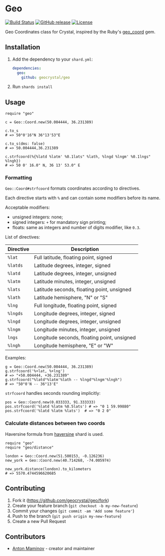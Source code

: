 # Geo

[![Build Status](https://travis-ci.org/geocrystal/geo.svg?branch=master)](https://travis-ci.org/geocrystal/geo)
[![GitHub release](https://img.shields.io/github/release/geocrystal/geo.svg)](https://github.com/geocrystal/geo/releases)
[![License](https://img.shields.io/github/license/geocrystal/geo.svg)](https://github.com/geocrystal/geo/blob/master/LICENSE)

Geo Coordinates class for Crystal, inspired by the Ruby's [geo_coord](https://github.com/zverok/geo_coord) gem.

## Installation

1. Add the dependency to your `shard.yml`:

   ```yaml
   dependencies:
     geo:
       github: geocrystal/geo
   ```

2. Run `shards install`

## Usage

```crystal
require "geo"

c = Geo::Coord.new(50.004444, 36.231389)

c.to_s
# => 50°0'16"N 36°13'53"E

c.to_s(dms: false)
# => 50.004444,36.231389

c.strfcoord(%{%latd %latm' %0.1lats" %lath, %lngd %lngm' %0.1lngs" %lngh})
# => 50 0' 16.0" N, 36 13' 53.0" E
```

### Formatting

`Geo::Coord#strfcoord` formats coordinates according to directives.

Each directive starts with `%` and can contain some modifiers before its name.

Acceptable modifiers:

- unsigned integers: none;
- signed integers: `+` for mandatory sign printing;
- floats: same as integers and number of digits modifier, like `0.3`.

List of directives:

| Directive | Description
| --------- | ------------------------------------------- |
| `%lat`    | Full latitude, floating point, signed       |
| `%latds`  | Latitude degrees, integer, signed           |
| `%latd`   | Latitude degrees, integer, unsigned         |
| `%latm`   | Latitude minutes, integer, unsigned         |
| `%lats`   | Latitude seconds, floating point, unsigned  |
| `%lath`   | Latitude hemisphere, "N" or "S"             |
| `%lng`    | Full longitude, floating point, signed      |
| `%lngds`  | Longitude degrees, integer, signed          |
| `%lngd`   | Longitude degrees, integer, unsigned        |
| `%lngm`   | Longitude minutes, integer, unsigned        |
| `lngs`    | Longitude seconds, floating point, unsigned |
| `%lngh`   | Longitude hemisphere, "E" or "W"            |

Examples:

```crystal
g = Geo::Coord.new(50.004444, 36.231389)
g.strfcoord('%+lat, %+lng')
# => "+50.004444, +36.231389"
g.strfcoord("%latd°%latm'%lath -- %lngd°%lngm'%lngh")
# => "50°0'N -- 36°13'E"
```

`strfcoord` handles seconds rounding implicitly:

```crystal
pos = Geo::Coord.new(0.033333, 91.333333)
pos.strfcoord('%latd %latm %0.5lats') # => "0 1 59.99880"
pos.strfcoord('%latd %latm %lats')  # => "0 2 0"
```

### Calculate distances between two coords

Haversine formula from [haversine](https://github.com/geocrystal/haversine) shard is used.

```crystal
require "geo"
require "geo/distance"

london = Geo::Coord.new(51.500153, -0.126236)
new_york = Geo::Coord.new(40.714268, -74.005974)

new_york.distance(london).to_kilometers
# => 5570.4744596620685
```

## Contributing

1. Fork it (<https://github.com/geocrystal/geo/fork>)
2. Create your feature branch (`git checkout -b my-new-feature`)
3. Commit your changes (`git commit -am 'Add some feature'`)
4. Push to the branch (`git push origin my-new-feature`)
5. Create a new Pull Request

## Contributors

- [Anton Maminov](https://github.com/mamantoha) - creator and maintainer
